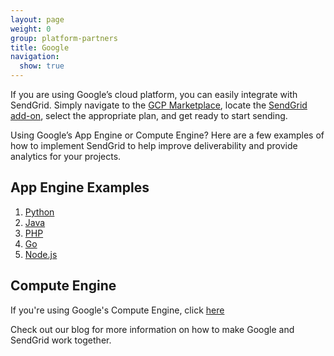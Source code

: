 ```yaml
---
layout: page
weight: 0
group: platform-partners
title: Google
navigation:
  show: true
---
```


If you are using Google’s cloud platform, you can easily integrate with SendGrid. Simply navigate to the [GCP Marketplace](https://console.cloud.google.com/marketplace/details/sendgrid-app/sendgrid-email), locate the [SendGrid add-on](https://console.cloud.google.com/marketplace/details/sendgrid-app/sendgrid-email), select the appropriate plan, and get ready to start sending.

Using Google’s App Engine or Compute Engine? Here are a few examples of how to implement SendGrid to help improve deliverability and provide analytics for your projects.

## 	App Engine Examples

1. [Python](https://cloud.google.com/appengine/docs/standard/python/mail/sendgrid)
2. [Java](https://cloud.google.com/appengine/docs/standard/java/mail/sendgrid)
3. [PHP](https://cloud.google.com/appengine/docs/standard/php/mail/sendgrid)
4. [Go](https://cloud.google.com/appengine/docs/standard/go/mail/sendgrid)
5. [Node.js](https://cloud.google.com/appengine/docs/standard/nodejs/sending-emails-with-sendgrid)

## 	Compute Engine

If you're using Google's Compute Engine, click [here](https://cloud.google.com/compute/docs/tutorials/sending-mail/using-sendgrid)

Check out our blog for more information on how to make Google and SendGrid work together.

